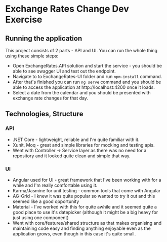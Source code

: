 ﻿# Exchange Rates Change Dev Exercise


## Running the application

This project consists of 2 parts - API and UI. You can run the whole thing using these simple steps: 

- Open ExchangeRates.API solution and start the service - you should be able to see swagger UI and test out the endpoint.
- Navigate to to ExchangeRates-UI folder and run `npm-install` command.
- After that's finished you can run `ng serve` command and you should be able to access the application at http://localhost:4200 once it loads.
- Select a date from the calendar and you should be presented with exchange rate changes for that day.

## Technologies, Structure

### API

- .NET Core - lightweight, reliable and I'm quite familiar with it.
- Xunit, Moq - great and simple libraries for mocking and testing apis.
- Went with Controller -> Service layer as there was no need for a repository and it looked quite clean and simple that way.

### UI

- Angular used for UI - great framework that I've been working with for a while and I'm really comfortable using it.
- Karma/Jasmine for unit testing - common tools that come with Angular
- AG-Grid - I knew it was quite popular so wanted to try it out and this seemed like a good opportunity
- Material - I've worked with this for quite awhile and it seemed quite a good place to use it's datepicker (although it might be a big heavy for just using one component)
- Went with core/features/shared structure as that makes organising and maintaining code easy and finding anything enjoyable even as the application grows, even though in this case it's quite small.